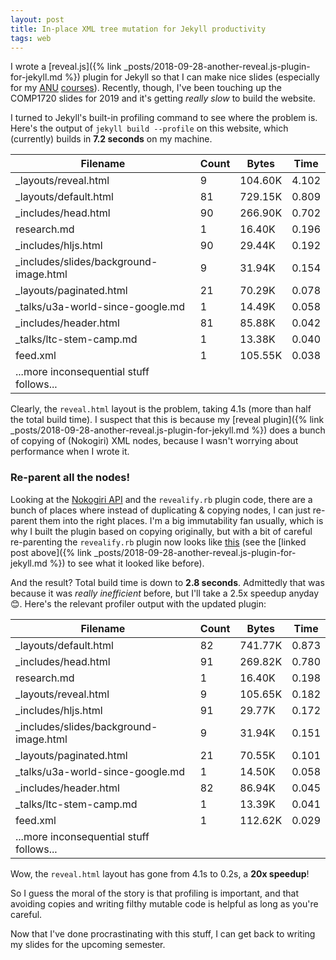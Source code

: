 ```yaml
---
layout: post
title: In-place XML tree mutation for Jekyll productivity
tags: web
---
```


I wrote a [reveal.js]({% link
_posts/2018-09-28-another-reveal.js-plugin-for-jekyll.md %}) plugin for Jekyll so
that I can make nice slides (especially for my [ANU](https://cs.anu.edu.au/courses/comp1720/lectures/)
[courses](https://cs.anu.edu.au/courses/comp2300/lectures/)). Recently, though, I've
been touching up the COMP1720 slides for 2019 and it's getting _really slow_ to build
the website.

I turned to Jekyll's built-in profiling command to see where the problem is.
Here's the output of `jekyll build --profile` on this website, which (currently)
builds in **7.2 seconds** on my machine.

| Filename                                 | Count | Bytes   | Time  |
| ---------------------------------------- | ----- | ------- | ----- |
| \_layouts/reveal.html                    | 9     | 104.60K | 4.102 |
| \_layouts/default.html                   | 81    | 729.15K | 0.809 |
| \_includes/head.html                     | 90    | 266.90K | 0.702 |
| research.md                              | 1     | 16.40K  | 0.196 |
| \_includes/hljs.html                     | 90    | 29.44K  | 0.192 |
| \_includes/slides/background-image.html  | 9     | 31.94K  | 0.154 |
| \_layouts/paginated.html                 | 21    | 70.29K  | 0.078 |
| \_talks/u3a-world-since-google.md        | 1     | 14.49K  | 0.058 |
| \_includes/header.html                   | 81    | 85.88K  | 0.042 |
| \_talks/ltc-stem-camp.md                 | 1     | 13.38K  | 0.040 |
| feed.xml                                 | 1     | 105.55K | 0.038 |
| ...more inconsequential stuff follows... |       |         |       |

Clearly, the `reveal.html` layout is the problem, taking 4.1s (more than half
the total build time). I suspect that this is because my [reveal plugin]({% link
_posts/2018-09-28-another-reveal.js-plugin-for-jekyll.md %}) does a bunch of copying
of (Nokogiri) XML nodes, because I wasn't worrying about performance when I wrote
it.

### Re-parent all the nodes!

Looking at the [Nokogiri API](https://nokogiri.org/rdoc/Nokogiri/XML/Node) and
the `revealify.rb` plugin code, there are a bunch of places where instead of
duplicating & copying nodes, I can just re-parent them into the right places.
I'm a big immutability fan usually, which is why I built the plugin based on
copying originally, but with a bit of careful re-parenting the `revealify.rb`
plugin now looks like
[this](https://github.com/benswift/benswift.github.io/blob/source/_plugins/revealify.rb)
(see the [linked post above]({% link
_posts/2018-09-28-another-reveal.js-plugin-for-jekyll.md %}) to see what it looked
like before).

And the result? Total build time is down to **2.8 seconds**. Admittedly that was
because it was _really inefficient_ before, but I'll take a 2.5x speedup anyday
😊. Here's the relevant profiler output with the updated plugin:

| Filename                                 | Count | Bytes   | Time  |
| ---------------------------------------- | ----- | ------- | ----- |
| \_layouts/default.html                   | 82    | 741.77K | 0.873 |
| \_includes/head.html                     | 91    | 269.82K | 0.780 |
| research.md                              | 1     | 16.40K  | 0.198 |
| \_layouts/reveal.html                    | 9     | 105.65K | 0.182 |
| \_includes/hljs.html                     | 91    | 29.77K  | 0.172 |
| \_includes/slides/background-image.html  | 9     | 31.94K  | 0.151 |
| \_layouts/paginated.html                 | 21    | 70.55K  | 0.101 |
| \_talks/u3a-world-since-google.md        | 1     | 14.50K  | 0.058 |
| \_includes/header.html                   | 82    | 86.94K  | 0.045 |
| \_talks/ltc-stem-camp.md                 | 1     | 13.39K  | 0.041 |
| feed.xml                                 | 1     | 112.62K | 0.029 |
| ...more inconsequential stuff follows... |       |         |       |

Wow, the `reveal.html` layout has gone from 4.1s to 0.2s, a **20x speedup**!

So I guess the moral of the story is that profiling is important, and that
avoiding copies and writing filthy mutable code is helpful as long as you're
careful.

Now that I've done procrastinating with this stuff, I can get back to writing my
slides for the upcoming semester.
